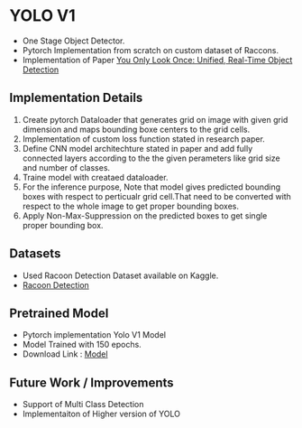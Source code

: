 # YOLO V1
- One Stage Object Detector.
- Pytorch Implementation from scratch on custom dataset of Raccons.
- Implementation of Paper [You Only Look Once: Unified, Real-Time Object Detection]( https://arxiv.org/abs/1506.02640)

## Implementation Details 
1. Create pytorch Dataloader that generates grid on image with given grid dimension and maps bounding boxe centers to the grid cells. 
2. Implementation of custom loss function stated in research paper.
3. Define CNN model architechture stated in paper and add fully connected layers according to the the given perameters like grid size and number of classes.
4. Traine model with creataed dataloader.
5. For the inference purpose, Note that model gives predicted bounding boxes with respect to perticualr grid cell.That need to be converted with respect to the whole image to get proper bounding boxes.
6. Apply Non-Max-Suppression on the predicted boxes to get single proper bounding box.

## Datasets
- Used Racoon Detection Dataset available on Kaggle.
- [Racoon Detection](https://www.kaggle.com/debasisdotcom/racoon-detection)

## Pretrained Model 
- Pytorch implementation Yolo V1 Model 
- Model Trained with 150 epochs.
- Download Link : [Model](https://drive.google.com/file/d/1y7HOpj6miQto-hfIQmezokBgI_aw1-qg/view?usp=sharing)

## Future Work / Improvements 
- Support of Multi Class Detection 
- Implementaiton of Higher version of YOLO

